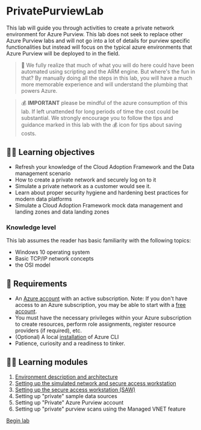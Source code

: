 # PrivatePurviewLab

This lab will guide you through activities to create a private network environment for Azure Purview. This lab does not seek to replace other Azure Purview labs and will not go into a lot of details for purview specific functionalities but instead will focus on the typical azure environments that Azure Purview will be deployed to in the field.

>:muscle: We fully realize that much of what you will do here could have been automated using scripting and the ARM engine. But where's the fun in that? By manually doing all the steps in this lab, you will have a much more memorable experience and will understand the plumbing that powers Azure.

>:moneybag: **IMPORTANT** please be mindful of the azure consumption of this lab. If left unattended for long periods of time the cost could be substantial. We strongly encourage you to follow the tips and guidance marked in this lab with the :moneybag: icon for tips about saving costs.

## :student: Learning objectives

- Refresh your knowledge of the Cloud Adoption Framework and the Data management scenario
- How to create a private network and securely log on to it
- Simulate a private network as a customer would see it.
- Learn about proper security hygiene and hardening best practices for modern data platforms
- Simulate a Cloud Adoption Framework mock data management and landing zones and data landing zones

### Knowledge level

This lab assumes the reader has basic familiarity with the following topics:

- Windows 10 operating system
- Basic TCP/IP network concepts
- the OSI model

## :shopping_cart: Requirements

- An [Azure account](https://azure.microsoft.com/free/) with an active subscription. Note: If you don't have access to an Azure subscription, you may be able to start with a [free account](https://www.azure.com/free).
- You must have the necessary privileges within your Azure subscription to create resources, perform role assignments, register resource providers (if required), etc.
- (Optional) A local [installation](https://docs.microsoft.com/cli/azure/install-azure-cli) of Azure CLI
- Patience, curiosity and a readiness to tinker.

## :student: Learning modules

1. [Environment description and architecture](/modules/module00.md)
1. [Setting up the simulated network and secure access workstation](/modules/module01.md)
1. [Setting up the secure access workstation (SAW)](/modules/module02.md)
1. Setting up "private" sample data sources
1. Setting up "Private" Azure Purview account
1. Setting up "private" purview scans using the Managed VNET feature

[Begin lab](/modules/module00.md)
